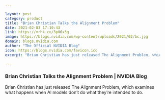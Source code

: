 ```yaml
---

layout: post
category: product
title: "Brian Christian Talks the Alignment Problem"
date: 2021-02-03 17:10:43
link: https://vrhk.co/3pH6x3g
image: https://blogs.nvidia.com/wp-content/uploads/2021/02/bc.jpg
domain: blogs.nvidia.com
author: "The Official NVIDIA Blog"
icon: https://blogs.nvidia.com/favicon.ico
excerpt: "Brian Christian has just released The Alignment Problem, which examines what happens when AI models don’t do what they’re intended to do."

---
```


### Brian Christian Talks the Alignment Problem | NVIDIA Blog

Brian Christian has just released The Alignment Problem, which examines what happens when AI models don’t do what they’re intended to do.